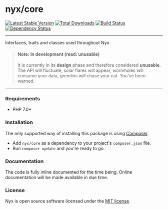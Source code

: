 # nyx/core
[![Latest Stable Version](https://poser.pugx.org/nyx/core/v/stable.png)](https://packagist.org/packages/nyx/core)
[![Total Downloads](https://poser.pugx.org/nyx/core/downloads.png)](https://packagist.org/packages/nyx/core)
[![Build Status](https://travis-ci.org/unyx/core.png)](https://travis-ci.org/unyx/core)
[![Dependency Status](https://www.versioneye.com/user/projects/55c5432865376200170035f8/badge.png)](https://www.versioneye.com/user/projects/55c5432865376200170035f8)

-----

Interfaces, traits and classes used throughout Nyx.

> #### Note: In development (read: unusable)
> It is currently in its **design** phase and therefore considered **unusable**. The API will fluctuate, solar flares will
> appear, wormholes will consume your data, gremlins will chase your cat. You've been warned.

-----

### Requirements

- PHP 7.0+

### Installation

The only supported way of installing this package is using [Composer](http://getcomposer.org).

- Add `nyx/core` as a dependency to your project's `composer.json` file.
- Run `composer update` and you're ready to go.

### Documentation

The code is fully inline documented for the time being. Online documentation will be made available in due time.

### License

Nyx is open source software licensed under the [MIT license](http://opensource.org/licenses/MIT).
